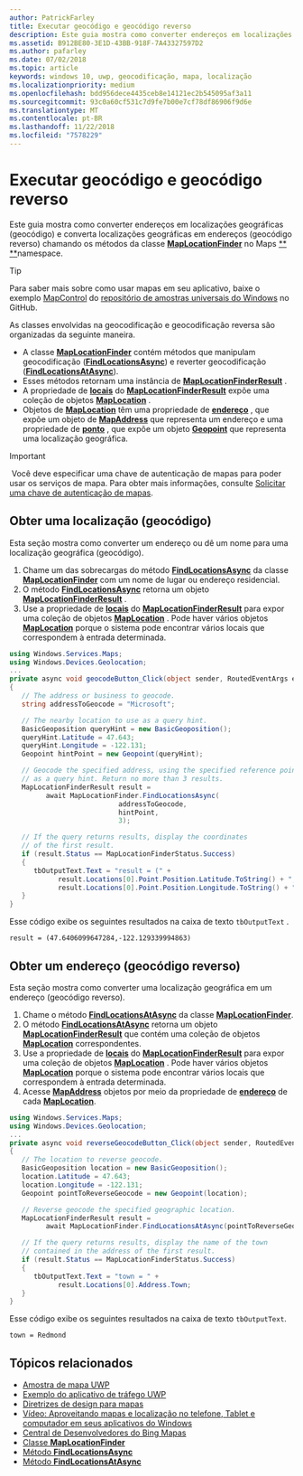 ```yaml
---
author: PatrickFarley
title: Executar geocódigo e geocódigo reverso
description: Este guia mostra como converter endereços em localizações geográficas (geocódigo) e converta localizações geográficas em endereços (geocódigo reverso) chamando os métodos da classe MapLocationFinder no namespace Windows.
ms.assetid: B912BE80-3E1D-43BB-918F-7A43327597D2
ms.author: pafarley
ms.date: 07/02/2018
ms.topic: article
keywords: windows 10, uwp, geocodificação, mapa, localização
ms.localizationpriority: medium
ms.openlocfilehash: bdd956dece4435ceb8e14121ec2b545095af3a11
ms.sourcegitcommit: 93c0a60cf531c7d9fe7b00e7cf78df86906f9d6e
ms.translationtype: MT
ms.contentlocale: pt-BR
ms.lasthandoff: 11/22/2018
ms.locfileid: "7578229"
---
```

# <a name="perform-geocoding-and-reverse-geocoding"></a>Executar geocódigo e geocódigo reverso

Este guia mostra como converter endereços em localizações geográficas (geocódigo) e converta localizações geográficas em endereços (geocódigo reverso) chamando os métodos da classe [**MapLocationFinder**](https://msdn.microsoft.com/library/windows/apps/dn627550) no Maps [** **](https://msdn.microsoft.com/library/windows/apps/dn636979)namespace.

> [!TIP]
> Para saber mais sobre como usar mapas em seu aplicativo, baixe o exemplo [MapControl](https://github.com/Microsoft/Windows-universal-samples/tree/master/Samples/MapControl) do [repositório de amostras universais do Windows](hhttps://github.com/Microsoft/Windows-universal-samples) no GitHub.

As classes envolvidas na geocodificação e geocodificação reversa são organizadas da seguinte maneira.

-   A classe [**MapLocationFinder**](https://msdn.microsoft.com/library/windows/apps/dn627550) contém métodos que manipulam geocodificação ([**FindLocationsAsync**](https://msdn.microsoft.com/library/windows/apps/dn636925)) e reverter geocodificação ([**FindLocationsAtAsync**](https://msdn.microsoft.com/library/windows/apps/dn636928)).
-   Esses métodos retornam uma instância de [**MapLocationFinderResult**](https://msdn.microsoft.com/library/windows/apps/dn627551) .
-   A propriedade de [**locais**](https://msdn.microsoft.com/library/windows/apps/dn627552) do [**MapLocationFinderResult**](https://msdn.microsoft.com/library/windows/apps/dn627551) expõe uma coleção de objetos [**MapLocation**](https://msdn.microsoft.com/library/windows/apps/dn627549) . 
-   Objetos de [**MapLocation**](https://msdn.microsoft.com/library/windows/apps/dn627549) têm uma propriedade de [**endereço**](https://msdn.microsoft.com/library/windows/apps/dn636929) , que expõe um objeto de [**MapAddress**](https://msdn.microsoft.com/library/windows/apps/dn627533) que representa um endereço e uma propriedade de [**ponto**](https://docs.microsoft.com/uwp/api/windows.services.maps.maplocation.point) , que expõe um objeto [**Geopoint**](https://docs.microsoft.com/uwp/api/windows.devices.geolocation.geopoint) que representa uma localização geográfica.

> [!IMPORTANT]
> Você deve especificar uma chave de autenticação de mapas para poder usar os serviços de mapa. Para obter mais informações, consulte [Solicitar uma chave de autenticação de mapas](authentication-key.md).

## <a name="get-a-location-geocode"></a>Obter uma localização (geocódigo)

Esta seção mostra como converter um endereço ou dê um nome para uma localização geográfica (geocódigo).

1.  Chame um das sobrecargas do método [**FindLocationsAsync**](https://msdn.microsoft.com/library/windows/apps/dn636925) da classe [**MapLocationFinder**](https://msdn.microsoft.com/library/windows/apps/dn627550) com um nome de lugar ou endereço residencial.
2.  O método [**FindLocationsAsync**](https://msdn.microsoft.com/library/windows/apps/dn636925) retorna um objeto [**MapLocationFinderResult**](https://msdn.microsoft.com/library/windows/apps/dn627551) .
3.  Use a propriedade de [**locais**](https://msdn.microsoft.com/library/windows/apps/dn627552) do [**MapLocationFinderResult**](https://msdn.microsoft.com/library/windows/apps/dn627551) para expor uma coleção de objetos [**MapLocation**](https://msdn.microsoft.com/library/windows/apps/dn627549) . Pode haver vários objetos [**MapLocation**](https://msdn.microsoft.com/library/windows/apps/dn627549) porque o sistema pode encontrar vários locais que correspondem à entrada determinada.

```csharp
using Windows.Services.Maps;
using Windows.Devices.Geolocation;
...
private async void geocodeButton_Click(object sender, RoutedEventArgs e)
{
   // The address or business to geocode.
   string addressToGeocode = "Microsoft";

   // The nearby location to use as a query hint.
   BasicGeoposition queryHint = new BasicGeoposition();
   queryHint.Latitude = 47.643;
   queryHint.Longitude = -122.131;
   Geopoint hintPoint = new Geopoint(queryHint);

   // Geocode the specified address, using the specified reference point
   // as a query hint. Return no more than 3 results.
   MapLocationFinderResult result =
         await MapLocationFinder.FindLocationsAsync(
                           addressToGeocode,
                           hintPoint,
                           3);

   // If the query returns results, display the coordinates
   // of the first result.
   if (result.Status == MapLocationFinderStatus.Success)
   {
      tbOutputText.Text = "result = (" +
            result.Locations[0].Point.Position.Latitude.ToString() + "," +
            result.Locations[0].Point.Position.Longitude.ToString() + ")";
   }
}
```

Esse código exibe os seguintes resultados na caixa de texto `tbOutputText` .

``` syntax
result = (47.6406099647284,-122.129339994863)
```

## <a name="get-an-address-reverse-geocode"></a>Obter um endereço (geocódigo reverso)

Esta seção mostra como converter uma localização geográfica em um endereço (geocódigo reverso).

1.  Chame o método [**FindLocationsAtAsync**](https://msdn.microsoft.com/library/windows/apps/dn636928) da classe [**MapLocationFinder**](https://msdn.microsoft.com/library/windows/apps/dn627550).
2.  O método [**FindLocationsAtAsync**](https://msdn.microsoft.com/library/windows/apps/dn636928) retorna um objeto [**MapLocationFinderResult**](https://msdn.microsoft.com/library/windows/apps/dn627551) que contém uma coleção de objetos [**MapLocation**](https://msdn.microsoft.com/library/windows/apps/dn627549) correspondentes.
3.  Use a propriedade de [**locais**](https://msdn.microsoft.com/library/windows/apps/dn627552) do [**MapLocationFinderResult**](https://msdn.microsoft.com/library/windows/apps/dn627551) para expor uma coleção de objetos [**MapLocation**](https://msdn.microsoft.com/library/windows/apps/dn627549) . Pode haver vários objetos [**MapLocation**](https://msdn.microsoft.com/library/windows/apps/dn627549) porque o sistema pode encontrar vários locais que correspondem à entrada determinada.
4.  Acesse [**MapAddress**](https://msdn.microsoft.com/library/windows/apps/dn627533) objetos por meio da propriedade de [**endereço**](https://msdn.microsoft.com/library/windows/apps/dn636929) de cada [**MapLocation**](https://msdn.microsoft.com/library/windows/apps/dn627549).

```csharp
using Windows.Services.Maps;
using Windows.Devices.Geolocation;
...
private async void reverseGeocodeButton_Click(object sender, RoutedEventArgs e)
{
   // The location to reverse geocode.
   BasicGeoposition location = new BasicGeoposition();
   location.Latitude = 47.643;
   location.Longitude = -122.131;
   Geopoint pointToReverseGeocode = new Geopoint(location);

   // Reverse geocode the specified geographic location.
   MapLocationFinderResult result =
         await MapLocationFinder.FindLocationsAtAsync(pointToReverseGeocode);

   // If the query returns results, display the name of the town
   // contained in the address of the first result.
   if (result.Status == MapLocationFinderStatus.Success)
   {
      tbOutputText.Text = "town = " +
            result.Locations[0].Address.Town;
   }
}
```

Esse código exibe os seguintes resultados na caixa de texto `tbOutputText`.

``` syntax
town = Redmond
```

## <a name="related-topics"></a>Tópicos relacionados

* [Amostra de mapa UWP](http://go.microsoft.com/fwlink/p/?LinkId=619977)
* [Exemplo do aplicativo de tráfego UWP](http://go.microsoft.com/fwlink/p/?LinkId=619982)
* [Diretrizes de design para mapas](https://msdn.microsoft.com/library/windows/apps/dn596102)
* [Vídeo: Aproveitando mapas e localização no telefone, Tablet e computador em seus aplicativos do Windows](https://channel9.msdn.com/Events/Build/2015/2-757)
* [Central de Desenvolvedores do Bing Mapas](https://www.bingmapsportal.com/)
* [Classe **MapLocationFinder**](https://msdn.microsoft.com/library/windows/apps/dn627550)
* [Método **FindLocationsAsync**](https://msdn.microsoft.com/library/windows/apps/dn636925)
* [Método **FindLocationsAtAsync**](https://msdn.microsoft.com/library/windows/apps/dn636928)
